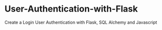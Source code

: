 # User-Authentication-with-Flask
Create a Login User Authentication with Flask, SQL Alchemy and Javascript
